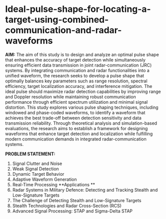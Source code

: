# Ideal-pulse-shape-for-locating-a-target-using-combined-communication-and-radar-waveforms
**AIM:** The aim of this study is to design and analyze an optimal pulse shape that enhances the accuracy of target detection while simultaneously ensuring efficient data transmission in joint radar-communication (JRC) systems. By integrating communication and radar functionalities into a unified waveform, the research seeks to develop a pulse shape that optimally balances key parameters such as range resolution, spectral efficiency, target localization accuracy, and interference mitigation. The ideal pulse should maximize radar detection capabilities by improving range and Doppler resolution while maintaining robust communication performance through efficient spectrum utilization and minimal signal distortion. This study explores various pulse shaping techniques, including windowed and phase-coded waveforms, to identify a waveform that achieves the best trade-off between detection sensitivity and data transmission reliability. Through theoretical analysis and simulation-based evaluations, the research aims to establish a framework for designing waveforms that enhance target detection and localization while fulfilling modern communication demands in integrated radar-communication systems.

**PROBLEM STATEMENT:**
1. Signal Clutter and Noise
2. Weak Signal Detection
3. Dynamic Target Behavior
4. Adaptive Waveform Generation
5. Real-Time Processing
**Applications **
1. Radar Systems in Military Defence: Detecting and Tracking Stealth and Low-Signature Targets
2. The Challenge of Detecting Stealth and Low-Signature Targets
3. Stealth Technologies and Radar Cross-Section (RCS)
4. Advanced Signal Processing: STAP and Sigma-Delta STAP 
